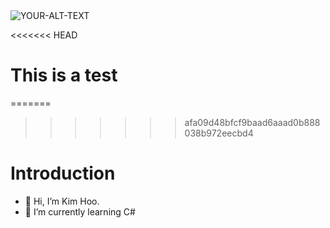 <picture>
 <source media="(prefers-color-scheme: dark)" srcset="YOUR-DARKMODE-IMAGE">
 <source media="(prefers-color-scheme: light)" srcset="YOUR-LIGHTMODE-IMAGE">
 <img alt="YOUR-ALT-TEXT" src="YOUR-DEFAULT-IMAGE">
</picture>

<<<<<<< HEAD
# This is a test
=======

>>>>>>> afa09d48bfcf9baad6aaad0b888038b972eecbd4
# Introduction

- 👋 Hi, I’m Kim Hoo.
- 🌱 I’m currently learning C#


<!---
VanHuKaimin/VanHuKaimin is a ✨ special ✨ repository because its `README.md` (this file) appears on your GitHub profile.
You can click the Preview link to take a look at your changes.
--->
